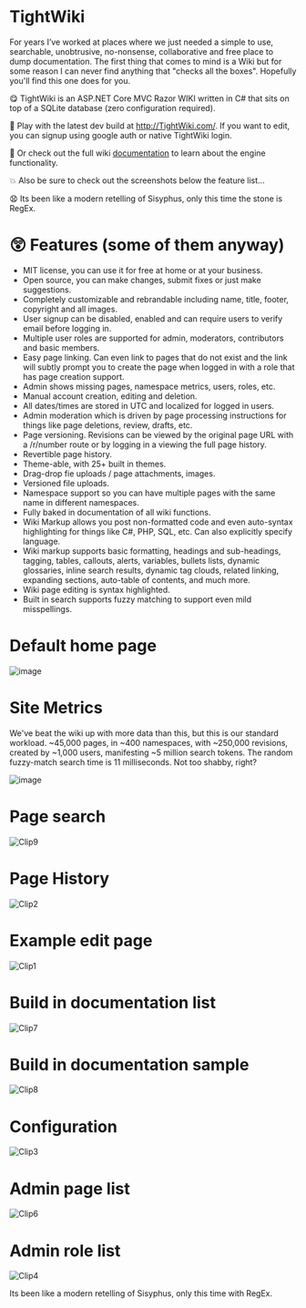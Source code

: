 # TightWiki

For years I’ve worked at places where we just needed a simple to use, searchable, unobtrusive, no-nonsense, collaborative and free place to dump documentation.
The first thing that comes to mind is a Wiki but for some reason I can never find anything that "checks all the boxes". Hopefully you'll find this one does for you.

:yum: TightWiki is an ASP.NET Core MVC Razor WIKI written in C# that sits on top of a SQLite database (zero configuration required).

:crossed_fingers: Play with the latest dev build at http://TightWiki.com/. If you want to edit, you can signup using google auth or native TightWiki login.

:eyes: Or check out the full wiki [documentation](https://tightwiki.com/Wiki%20Help%20::%20Wiki%20Help) to learn about the engine functionality.

:boom: Also be sure to check out the screenshots below the feature list...

:anguished: Its been like a modern retelling of Sisyphus, only this time the stone is RegEx.

# :astonished: Features (some of them anyway)
* MIT license, you can use it for free at home or at your business.
* Open source, you can make changes, submit fixes or just make suggestions.
* Completely customizable and rebrandable including name, title, footer, copyright and all images.
* User signup can be disabled, enabled and can require users to verify email before logging in.
* Multiple user roles are supported for admin, moderators, contributors and basic members.
* Easy page linking. Can even link to pages that do not exist and the link will subtly prompt you to create the page when logged in with a role that has page creation support.
* Admin shows missing pages, namespace metrics, users, roles, etc.
* Manual account creation, editing and deletion.
* All dates/times are stored in UTC and localized for logged in users.
* Admin moderation which is driven by page processing instructions for things like page deletions, review, drafts, etc.
* Page versioning. Revisions can be viewed by the original page URL with a /r/number route or by logging in a viewing the full page history.
* Revertible page history.
* Theme-able, with 25+ built in themes.
* Drag-drop fie uploads / page attachments, images.
* Versioned file uploads.
* Namespace support so you can have multiple pages with the same name in different namespaces.
* Fully baked in documentation of all wiki functions.
* Wiki Markup allows you post non-formatted code and even auto-syntax highlighting for things like C#, PHP, SQL, etc. Can also explicitly specify language.
* Wiki markup supports basic formatting, headings and sub-headings, tagging, tables, callouts, alerts, variables, bullets lists, dynamic glossaries, inline search results, dynamic tag clouds, related linking, expanding sections, auto-table of contents, and much more.
* Wiki page editing is syntax highlighted.
* Built in search supports fuzzy matching to support even mild misspellings.

# Default home page
![image](https://github.com/NTDLS/TightWiki/assets/11428567/9cc75103-26b8-4732-8118-315335cddae9)

# Site Metrics
We've beat the wiki up with more data than this, but this is our standard workload. ~45,000 pages, in ~400 namespaces, with ~250,000 revisions, created by ~1,000 users, manifesting ~5 million search tokens. The random fuzzy-match search time is 11 milliseconds. Not too shabby, right?

![image](https://github.com/user-attachments/assets/02d9da1f-e164-44ce-aee9-0c42eedc4180)


# Page search
![Clip9](https://user-images.githubusercontent.com/11428567/208713076-118d981c-5cc3-4e33-a971-f63518da01ad.png)

# Page History
![Clip2](https://user-images.githubusercontent.com/11428567/208713101-04646bf0-994a-423c-91bd-691d2e2e71fa.png)

# Example edit page
![Clip1](https://user-images.githubusercontent.com/11428567/208712847-7f15a68d-d373-49a2-a8f0-e2d8074b3413.png)

# Build in documentation list
![Clip7](https://user-images.githubusercontent.com/11428567/208712860-a92ba44d-28b2-4e36-9735-6c1f3bf78e3e.png)

# Build in documentation sample
![Clip8](https://user-images.githubusercontent.com/11428567/208712889-9cf8eeca-7e0c-4019-af72-293f1ac50bc1.png)

# Configuration
![Clip3](https://user-images.githubusercontent.com/11428567/208712916-2659d535-9b73-4ba9-bd4b-ccd003d365da.png)

# Admin page list
![Clip6](https://user-images.githubusercontent.com/11428567/208712947-b75dd885-0a40-4bcf-bb3c-afcea2194a38.png)

# Admin role list
![Clip4](https://user-images.githubusercontent.com/11428567/208712960-70b13aff-0f0c-4b04-bbd7-3c8a66dbe70c.png)

Its been like a modern retelling of Sisyphus, only this time with RegEx.
